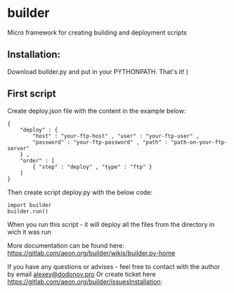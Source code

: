 # builder

Micro framework for creating building and deployment scripts

## Installation:

Download builder.py and put in your PYTHONPATH. That's it! )

## First script

Create deploy.json file with the content in the example below:

```
{
    "deploy" : {
        "host" : "your-ftp-host" , "user" : "your-ftp-user" , 
        "password" : "your-ftp-password" , "path" : "path-on-your-ftp-server"
    } , 
    "order" : [
        { "step" : "deploy" , "type" : "ftp" }
    ]
}
```

Then create script deploy.py with the below code:

```
import builder
builder.run()
```

When you run this script - it will deploy all the files from the directory in wich it was run

More documentation can be found here: https://gitlab.com/aeon.org/builder/wikis/builder.py-home

If you have any questions or advises - feel free to contact with the author by email alexey@dodonov.pro
Or create ticket here https://gitlab.com/aeon.org/builder/issuesInstallation: